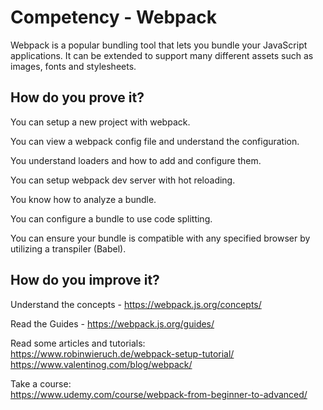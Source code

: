 # Competency - Webpack

Webpack is a popular bundling tool that lets you bundle your JavaScript applications. It can be extended to support many different assets such as images, fonts and stylesheets.

## How do you prove it?

You can setup a new project with webpack.

You can view a webpack config file and understand the configuration.

You understand loaders and how to add and configure them.

You can setup webpack dev server with hot reloading.

You know how to analyze a bundle.

You can configure a bundle to use code splitting.

You can ensure your bundle is compatible with any specified browser by utilizing a transpiler (Babel).


## How do you improve it?

Understand the concepts - https://webpack.js.org/concepts/

Read the Guides - https://webpack.js.org/guides/

Read some articles and tutorials:  
https://www.robinwieruch.de/webpack-setup-tutorial/  
https://www.valentinog.com/blog/webpack/  

Take a course:  
https://www.udemy.com/course/webpack-from-beginner-to-advanced/